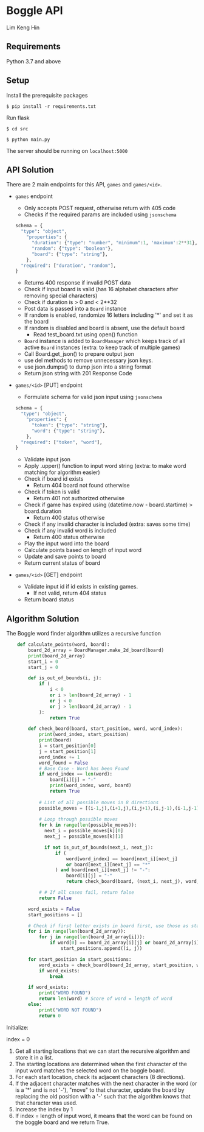 # Boggle API

Lim Keng Hin

## Requirements

Python 3.7 and above

## Setup

Install the prerequisite packages

`$ pip install -r requirements.txt`

Run flask

`$ cd src`

`$ python main.py`

The server should be running on `localhost:5000`

## API Solution

There are 2 main endpoints for this API, `games` and `games/<id>`.

- `games` endpoint
  - Only accepts POST request, otherwise return with 405 code
  - Checks if the required params are included using `jsonschema`

  ``` python
  schema = {
    "type": "object",
      "properties": {
        "duration": {"type": "number", "minimum":1, 'maximum':2**31},
        "random": {"type": "boolean"},
        "board": {"type": "string"},
      },
    "required": ["duration", "random"],
  }
  ```

  - Returns 400 response if invalid POST data
  - Check if input board is valid (has 16 alphabet characters after removing special characters)
  - Check if duration is > 0 and < 2**32
  - Post data is passed into a `Board` instance
  - If random is enabled, randomize 16 letters including '*' and set it as the board
  - If random is disabled and board is absent, use the default board
    - Read test_board.txt using open() function
  - `Board` instance is added to `BoardManager` which keeps track of all active `Board` instances (extra: to keep track of multiple games)
  - Call Board.get_json() to prepare output json
  - use del methods to remove unnecessary json keys.
  - use json.dumps() to dump json into a string format
  - Return json string with 201 Response Code

- `games/<id>` [PUT] endpoint
  - Formulate schema for valid json input using `jsonschema`

  ``` python
  schema = {
    "type": "object",
      "properties": {
        "token": {"type": "string"},
        "word": {"type": "string"},
      },
    "required": ["token", "word"],
  }
  ```
  - Validate input json
  - Apply .upper() function to input word string (extra: to make word matching for algorithm easier)
  - Check if board id exists
    - Return 404 board not found otherwise
  - Check if token is valid
    - Return 401 not authorized otherwise
  - Check if game has expired using (datetime.now - board.startime) > board.duration
    - Return 400 status otherwise
  - Check if any invalid character is included (extra: saves some time)
  - Check if any invalid word is included
    - Return 400 status otherwise
  - Play the input word into the board
  - Calculate points based on length of input word
  - Update and save points to board
  - Return current status of board

- `games/<id>` [GET] endpoint
  - Validate input id if id exists in existing games.
    - If not valid, return 404 status
  - Return board status

## Algorithm Solution

The Boggle word finder algorithm utilizes a recursive function

``` python
    def calculate_points(word, board):
        board_2d_array = BoardManager.make_2d_board(board)
        print(board_2d_array)
        start_i = 0
        start_j = 0

        def is_out_of_bounds(i, j):
            if (
                i < 0
                or i > len(board_2d_array) - 1
                or j < 0
                or j > len(board_2d_array) - 1
            ):
                return True

        def check_board(board, start_position, word, word_index):
            print(word_index, start_position)
            print(board)
            i = start_position[0]
            j = start_position[1]
            word_index += 1
            word_found = False
            # Base Case - Word has been Found
            if word_index == len(word):
                board[i][j] = "-"
                print(word_index, word, board)
                return True
            
            # List of all possible moves in 8 directions
            possible_moves = [(i-1,j),(i+1,j),(i,j+1),(i,j-1),(i-1,j-1),(i-1,j+1),(i+1,j+1),(i+1,j-1)]
            
            # Loop through possible moves
            for k in range(len(possible_moves)):
              next_i = possible_moves[k][0]
              next_j = possible_moves[k][1]

              if not is_out_of_bounds(next_i, next_j):
                  if (
                      word[word_index] == board[next_i][next_j]
                      or board[next_i][next_j] == "*"
                  ) and board[next_i][next_j] != "-":
                      board[i][j] = "-"
                      return check_board(board, (next_i, next_j), word, word_index)

            # # If all cases fail, return false
            return False

        word_exists = False
        start_positions = []

        # Check if first letter exists in board first, use those as starting point
        for i in range(len(board_2d_array)):
            for j in range(len(board_2d_array[i])):
                if word[0] == board_2d_array[i][j] or board_2d_array[i][j] == "*":
                    start_positions.append((i, j))

        for start_position in start_positions:
            word_exists = check_board(board_2d_array, start_position, word, 0)
            if word_exists:
                break

        if word_exists:
            print("WORD FOUND")
            return len(word) # Score of word = length of word
        else:
            print("WORD NOT FOUND")
            return 0

```

Initialize:

index = 0

1. Get all starting locations that we can start the recursive algorithm and store it in a list.
2. The starting locations are determined when the first character of the input word matches the selected word on the boggle board.
3. For each start location, check its adjacent characters (8 directions).
4. If the adjacent character matches with the next character in the word (or is a '*' and is not '-'), "move" to that character, update the board by replacing the old position with a '-' such that the algorithm knows that that character was used.
5. Increase the index by 1
6. If index = length of input word, it means that the word can be found on the boggle board and we return True.